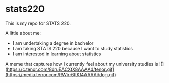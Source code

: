 # stats220

This is my repo for STATS 220. 

A little about me:

- I am undertaking a degree in bachelor
- I am taking STATS 220 because I want to study statistics
- I am interested in learning about statistics

A meme that captures how I currently feel about my university studies is ![](https://c.tenor.com/8druEACXtX8AAAAd/tenor.gif](https://media.tenor.com/RWirr6ttKf4AAAAi/dog.gif)
